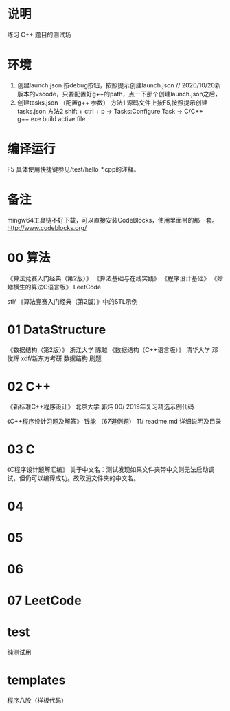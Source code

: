 # 说明
练习 C++ 题目的测试场

# 环境
1. 创建launch.json
   按debug按钮，按照提示创建launch.json
   // 2020/10/20新版本的vscode，只要配置好g++的path，点一下那个创建launch.json之后，
2. 创建tasks.json （配置g++ 参数）
   方法1 源码文件上按F5,按照提示创建tasks.json
   方法2 shift + ctrl + p -> Tasks:Configure Task -> C/C++ g++.exe build active file

# 编译运行
F5
具体使用快捷键参见/test/hello_*.cpp的注释。

# 备注
mingw64工具链不好下载，可以直接安装CodeBlocks，使用里面带的那一套。
http://www.codeblocks.org/


# 00 算法
《算法竞赛入门经典（第2版）》
《算法基础与在线实践》
《程序设计基础》
《妙趣横生的算法C语言版》
LeetCode

stl/ 《算法竞赛入门经典（第2版）》中的STL示例


# 01 DataStructure
《数据结构（第2版）》 浙江大学 陈越
《数据结构（C++语言版）》 清华大学 邓俊辉
xdf/新东方考研 数据结构 刷题

# 02 C++
《新标准C++程序设计》 北京大学 郭炜
00/ 2019年复习精选示例代码

《C++程序设计习题及解答》 钱能 （67道例题）
11/ readme.md 详细说明及目录

# 03 C
《C程序设计题解汇编》
关于中文名：测试发现如果文件夹带中文则无法启动调试，但仍可以编译成功。故取消文件夹的中文名。


# 04 



# 05 



# 06 



# 07 LeetCode


# test
纯测试用

# templates
程序八股（样板代码）
